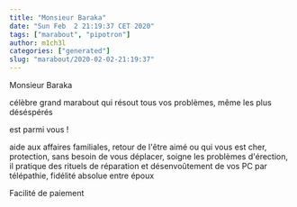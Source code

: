 ```yaml
---
title: "Monsieur Baraka"
date: "Sun Feb  2 21:19:37 CET 2020"
tags: ["marabout", "pipotron"]
author: m1ch3l
categories: ["generated"]
slug: "marabout/2020-02-02-21:19:37"
---
```


Monsieur Baraka

célèbre grand marabout qui résout tous vos problèmes, même les plus déséspérés

est parmi vous !

aide aux affaires familiales, retour de l'être aimé ou qui vous est cher, protection, sans besoin de vous déplacer, soigne les problèmes d'érection, il pratique des rituels de réparation et désenvoûtement de vos PC par télépathie, fidélité absolue entre époux

Facilité de paiement
